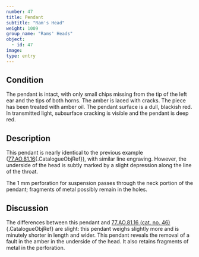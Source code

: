 ```yaml
---
number: 47
title: Pendant
subtitle: "Ram's Head"
weight: 1009
group_name: "Rams' Heads"
object:
  - id: 47
image:
type: entry
---
```


## Condition

The pendant is intact, with only small chips missing from the tip of the left ear and the tips of both horns. The amber is laced with cracks. The piece has been treated with amber oil. The pendant surface is a dull, blackish red. In transmitted light, subsurface cracking is visible and the pendant is deep red.

## Description

This pendant is nearly identical to the previous example ([77.AO.81.16](#cat-77.AO.81.16){.CatalogueObjRef}), with similar line engraving. However, the underside of the head is subtly marked by a slight depression along the line of the throat.

The 1 mm perforation for suspension passes through the neck portion of the pendant; fragments of metal possibly remain in the holes.

## Discussion

The differences between this pendant and [77.AO.81.16 (cat. no. 46)](#cat-77.AO.81.16){.CatalogueObjRef} are slight: this pendant weighs slightly more and is minutely shorter in length and wider. This pendant reveals the removal of a fault in the amber in the underside of the head. It also retains fragments of metal in the perforation.

